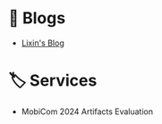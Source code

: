 # 📒 Blogs 

<!-- - <a href="/blogs/3gpp.html">Reading notes for 3GPP standards</a> -->

- <a href="/blogs/">Lixin's Blog</a>

# 🏷 Services

- MobiCom 2024 Artifacts Evaluation
